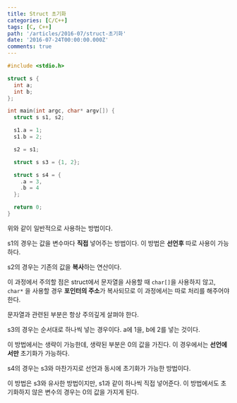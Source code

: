 ```yaml
---
title: Struct 초기화
categories: [C/C++]
tags: [C, C++]
path: '/articles/2016-07/struct-초기화'
date: '2016-07-24T00:00:00.000Z'
comments: true
---
```


```c
#include <stdio.h>

struct s {
  int a;
  int b;
};

int main(int argc, char* argv[]) {
  struct s s1, s2;

  s1.a = 1;
  s1.b = 2;

  s2 = s1;

  struct s s3 = {1, 2};

  struct s s4 = {
    .a = 3,
    .b = 4
  };

  return 0;
}
```

위와 같이 일반적으로 사용하는 방법이다.

s1의 경우는 값을 변수마다 **직접** 넣어주는 방법이다. 이 방법은 **선언후** 따로 사용이 가능하다.

s2의 경우는 기존의 값을 **복사**하는 연산이다.

이 과정에서 주의할 점은 struct에서 문자열을 사용할 때 `char[]`을 사용하지 않고, `char*` 을 사용할 경우 **포인터의 주소**가 복사되므로 이 과정에서는 따로 처리를 해주어야 한다.

문자열과 관련된 부분은 항상 주의깊게 살펴야 한다.

s3의 경우는 순서대로 하나씩 넣는 경우이다. a에 1을, b에 2를 넣는 것이다.

이 방법에서는 생략이 가능한데, 생략된 부분은 0의 값을 가진다. 이 경우에서는 **선언에서만** 초기화가 가능하다.

s4의 경우는 s3와 마찬가지로 선언과 동시에 초기화가 가능한 방법이다.

이 방법은 s3와 유사한 방법이지만, s1과 같이 하나씩 직접 넣어준다. 이 방법에서도 초기화하지 않은 변수의 경우는 0의 값을 가지게 된다.
